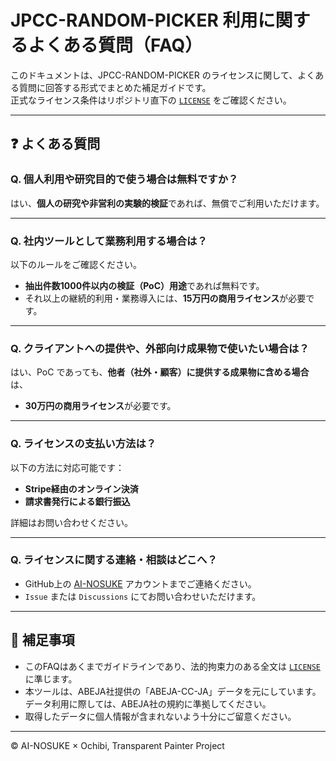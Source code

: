 ﻿# JPCC-RANDOM-PICKER 利用に関するよくある質問（FAQ）

このドキュメントは、JPCC-RANDOM-PICKER のライセンスに関して、よくある質問に回答する形式でまとめた補足ガイドです。  
正式なライセンス条件はリポジトリ直下の [`LICENSE`](../LICENSE) をご確認ください。

---

## ❓ よくある質問

### Q. 個人利用や研究目的で使う場合は無料ですか？

はい、**個人の研究や非営利の実験的検証**であれば、無償でご利用いただけます。

---

### Q. 社内ツールとして業務利用する場合は？

以下のルールをご確認ください。

- **抽出件数1000件以内の検証（PoC）用途**であれば無料です。
- それ以上の継続的利用・業務導入には、**15万円の商用ライセンス**が必要です。

---

### Q. クライアントへの提供や、外部向け成果物で使いたい場合は？

はい、PoC であっても、**他者（社外・顧客）に提供する成果物に含める場合**は、

- **30万円の商用ライセンス**が必要です。

---

### Q. ライセンスの支払い方法は？

以下の方法に対応可能です：

- **Stripe経由のオンライン決済**
- **請求書発行による銀行振込**

詳細はお問い合わせください。

---

### Q. ライセンスに関する連絡・相談はどこへ？

- GitHub上の [AI-NOSUKE](https://github.com/AI-NOSUKE) アカウントまでご連絡ください。
- `Issue` または `Discussions` にてお問い合わせいただけます。

---

## 📝 補足事項

- このFAQはあくまでガイドラインであり、法的拘束力のある全文は [`LICENSE`](../LICENSE) に準じます。
- 本ツールは、ABEJA社提供の「ABEJA-CC-JA」データを元にしています。データ利用に際しては、ABEJA社の規約に準拠してください。
- 取得したデータに個人情報が含まれないよう十分にご留意ください。

---
© AI-NOSUKE × Ochibi, Transparent Painter Project
